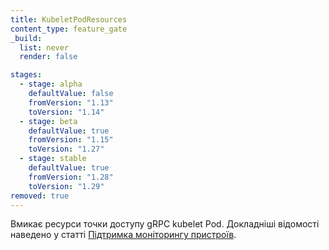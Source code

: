 ```yaml
---
title: KubeletPodResources
content_type: feature_gate
_build:
  list: never
  render: false

stages:
  - stage: alpha
    defaultValue: false
    fromVersion: "1.13"
    toVersion: "1.14"
  - stage: beta
    defaultValue: true
    fromVersion: "1.15"
    toVersion: "1.27"
  - stage: stable
    defaultValue: true
    fromVersion: "1.28"
    toVersion: "1.29"
removed: true
---
```

Вмикає ресурси точки доступу gRPC kubelet Pod. Докладніші відомості наведено у статті [Підтримка моніторингу пристроїв](https://github.com/kubernetes/enhancements/blob/master/keps/sig-node/606-compute-device-assignment/README.md).
